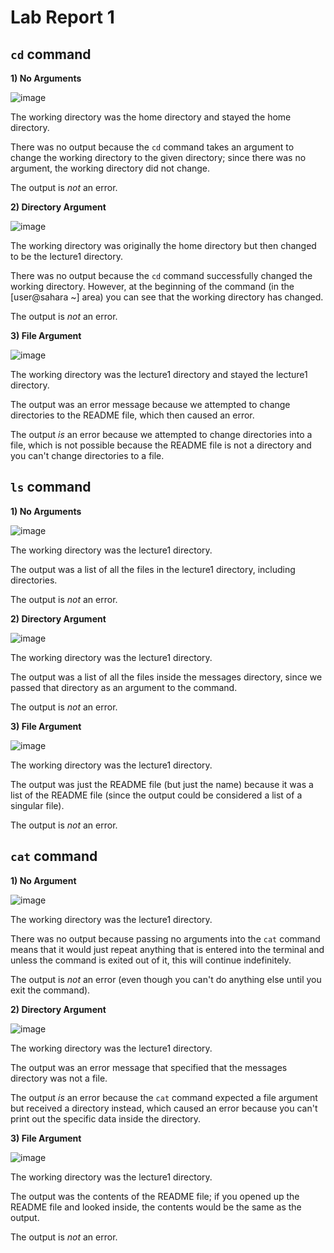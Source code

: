 # Lab Report 1

## `cd` command
**1) No Arguments**

![image](https://github.com/sli051357/cse15l-lab-reports/assets/100035287/2d3c6501-5fca-4a9d-af7f-ba1948f48747)

The working directory was the home directory and stayed the home directory.

There was no output because the ``cd`` command takes an argument to change the working directory to the given directory; since there was no argument, the working directory did not change.

The output is *not* an error.

**2) Directory Argument**

![image](https://github.com/sli051357/cse15l-lab-reports/assets/100035287/fd2ab1d2-8056-4c31-b79a-fc0d5ac5da4a)

The working directory was originally the home directory but then changed to be the lecture1 directory.

There was no output because the ``cd`` command successfully changed the working directory. However, at the beginning of the command (in the [user@sahara ~] area) you can see that the working directory has changed.

The output is *not* an error.

**3) File Argument**

![image](https://github.com/sli051357/cse15l-lab-reports/assets/100035287/029c6518-d226-4401-ac86-986cf103cecc)

The working directory was the lecture1 directory and stayed the lecture1 directory.

The output was an error message because we attempted to change directories to the README file, which then caused an error.

The output *is* an error because we attempted to change directories into a file, which is not possible because the README file is not a directory and you can't change directories to a file.

## `ls` command
**1) No Arguments**

![image](https://github.com/sli051357/cse15l-lab-reports/assets/100035287/9d8a5943-b505-4cef-b6f4-7fcab5cab0b8)

The working directory was the lecture1 directory. 

The output was a list of all the files in the lecture1 directory, including directories.

The output is *not* an error.

**2) Directory Argument**

![image](https://github.com/sli051357/cse15l-lab-reports/assets/100035287/94954b63-29b6-4c77-98ef-5e8d41f7f643)

The working directory was the lecture1 directory.

The output was a list of all the files inside the messages directory, since we passed that directory as an argument to the command.

The output is *not* an error.

**3) File Argument**

![image](https://github.com/sli051357/cse15l-lab-reports/assets/100035287/88d8a0c1-70b3-4b59-9e8a-826e33acae53)

The working directory was the lecture1 directory.

The output was just the README file (but just the name) because it was a list of the README file (since the output could be considered a list of a singular file).

The output is *not* an error.

## `cat` command
**1) No Argument**

![image](https://github.com/sli051357/cse15l-lab-reports/assets/100035287/c09c7075-4e6c-4fab-b218-a5a76a0e4bc4)

The working directory was the lecture1 directory.

There was no output because passing no arguments into the `cat` command means that it would just repeat anything that is entered into the terminal and unless the command is exited out of it, this will continue indefinitely.

The output is *not* an error (even though you can't do anything else until you exit the command).

**2) Directory Argument**

![image](https://github.com/sli051357/cse15l-lab-reports/assets/100035287/8aba7e2b-1f23-49cf-99eb-b92d69e8e35f)

The working directory was the lecture1 directory.

The output was an error message that specified that the messages directory was not a file.

The output *is* an error because the `cat` command expected a file argument but received a directory instead, which caused an error because you can't print out the specific data inside the directory.

**3) File Argument**

![image](https://github.com/sli051357/cse15l-lab-reports/assets/100035287/5030bb3d-73c0-496c-ba2a-160f089e53d9)

The working directory was the lecture1 directory.

The output was the contents of the README file; if you opened up the README file and looked inside, the contents would be the same as the output.

The output is *not* an error.
